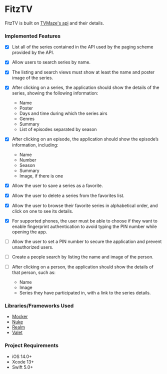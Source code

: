 # FitzTV

FitzTV is built on [TVMaze's api](https://www.tvmaze.com/api/) and their details.


### Implemented Features
- [x] List all of the series contained in the API used by the paging scheme provided by the API.
- [x] Allow users to search series by name.
- [x] The listing and search views must show at least the name and poster image of the
series.
- [x] After clicking on a series, the application should show the details of the series, showing
the following information:
    - Name
    - Poster
    - Days and time during which the series airs
    - Genres
    - Summary
    - List of episodes separated by season
    
- [x] After clicking on an episode, the application should show the episode’s information, including:
    - Name
    - Number
    - Season
    - Summary
    - Image, if there is one
- [x] Allow the user to save a series as a favorite.
- [x] Allow the user to delete a series from the favorites list.
- [x] Allow the user to browse their favorite series in alphabetical order, and click on one to
see its details.
- [x] For supported phones, the user must be able to choose if they want to enable fingerprint authentication to avoid typing the PIN number while opening the app.
- [ ] Allow the user to set a PIN number to secure the application and prevent unauthorized users.
- [ ] Create a people search by listing the name and image of the person.
- [ ] After clicking on a person, the application should show the details of that person, such
as:
    - Name
    - Image
    - Series they have participated in, with a link to the series details.



### Libraries/Frameworks Used
* [Mocker](https://github.com/WeTransfer/Mocker/)
* [Nuke](https://github.com/kean/Nuke/)
* [Realm](https://github.com/realm/realm-swift/)
* [Valet](https://github.com/Square/Valet/)


### Project Requirements
* iOS 14.0+
* Xcode 13+
* Swift 5.0+

